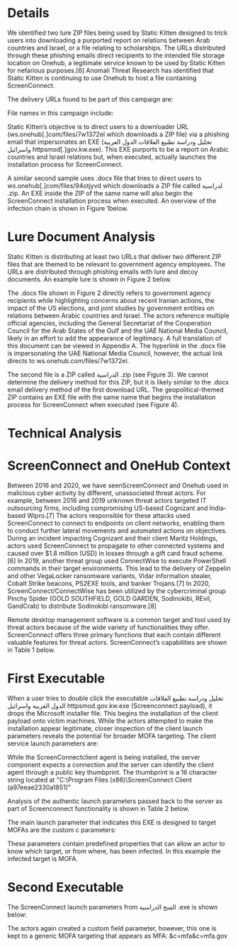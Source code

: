 
# Details

We identified two lure ZIP files being used by Static Kitten designed to trick users into downloading a purported report on relations between Arab countries and Israel, or a file relating to scholarships. The URLs distributed through these phishing emails direct recipients to the intended file storage location on Onehub, a legitimate service known to be used by Static Kitten for nefarious purposes.[6] Anomali Threat Research has identified that Static Kitten is continuing to use Onehub to host a file containing ScreenConnect.

The delivery URLs found to be part of this campaign are:

File names in this campaign include:

Static Kitten’s objective is to direct users to a downloader URL (ws.onehub[.]com/files/7w1372el which downloads a ZIP file) via a phishing email that impersonates an EXE (تحليل ودراسة تطبيع العلاقات الدول العربية واسرائيل httpsmod[.]gov.kw.exe). This EXE purports to be a report on Arabic countries and Israel relations but, when executed, actually launches the installation process for ScreenConnect.

A similar second sample uses .docx file that tries to direct users to ws.onehub[.]com/files/94otjyvd which downloads a ZIP file called لدراسیة .zip. An EXE inside the ZIP of the same name will also begin the ScreenConnect installation process when executed. An overview of the infection chain is shown in Figure 1below.

# Lure Document Analysis

Static Kitten is distributing at least two URLs that deliver two different ZIP files that are themed to be relevant to government agency employees. The URLs are distributed through phishing emails with lure and decoy documents. An example lure is shown in Figure 2 below.

The .docx file shown in Figure 2 directly refers to government agency recipients while highlighting concerns about recent Iranian actions, the impact of the US elections, and joint studies by government entities on relations between Arabic countries and Israel. The actors reference multiple official agencies, including the General Secretariat of the Cooperation Council for the Arab States of the Gulf and the UAE National Media Council, likely in an effort to add the appearance of legitimacy. A full translation of this document can be viewed in Appendix A. The hyperlink in the .docx file is impersonating the UAE National Media Council, however, the actual link directs to ws.onehub.com/files/7w1372el.

The second file is a ZIP called الدراسیة .zip (see Figure 3). We cannot determine the delivery method for this ZIP, but it is likely similar to the .docx email delivery method of the first download URL. The geopolitical-themed ZIP contains an EXE file with the same name that begins the installation process for ScreenConnect when executed (see Figure 4).

# Technical Analysis

# ScreenConnect and OneHub Context

Between 2016 and 2020, we have seenScreenConnect and Onehub used in malicious cyber activity by different, unassociated threat actors. For example, between 2016 and 2019 unknown threat actors targeted IT outsourcing firms, including compromising US-based Cognizant and India-based Wipro.[7] The actors responsible for these attacks used ScreenConnect to connect to endpoints on client networks, enabling them to conduct further lateral movements and automated actions on objectives. During an incident impacting Cognizant and their client Maritz Holdings, actors used ScreenConnect to propagate to other connected systems and caused over $1.8 million (USD) in losses through a gift card fraud scheme.[6] In 2019, another threat group used ConnectWise to execute PowerShell commands in their target environments. This lead to the delivery of Zeppelin and other VegaLocker ransomware variants, Vidar information stealer, Cobalt Strike beacons, PS2EXE tools, and banker Trojans.[7] In 2020, ScreenConnect/ConnectWise has been utilized by the cybercriminal group Pinchy Spider (GOLD SOUTHFIELD, GOLD GARDEN, Sodinokibi, REvil, GandCrab) to distribute Sodinokibi ransomware.[8]

Remote desktop management software is a common target and tool used by threat actors because of the wide variety of functionalities they offer. ScreenConnect offers three primary functions that each contain different valuable features for threat actors. ScreenConnect’s capabilities are shown in Table 1 below.

# First Executable



When a user tries to double click the executable تحليل ودراسة تطبيع العلاقات الدول العربية واسرائيل httpsmod.gov.kw.exe (Screenconnect payload), it drops the Microsoft installer file. This begins the installation of the client payload onto victim machines. While the actors attempted to make the installation appear legitimate, closer inspection of the client launch parameters reveals the potential for broader MOFA targeting. The client service launch parameters are: 

While the ScreenConnectclient agent is being installed, the server component expects a connection and the server can identify the client agent through a public key thumbprint. The thumbprint is a 16 character string located at "C:\Program Files (x86)\ScreenConnect Client (a97eeae2330a1851)”

Analysis of the authentic launch parameters passed back to the server as part of Screenconnect functionality is shown in Table 2 below.

The main launch parameter that indicates this EXE is designed to target MOFAs are the custom c parameters:

These parameters contain predefined properties that can allow an actor to know which target, or from where, has been infected. In this example the infected target is MOFA.

# Second Executable



The ScreenConnect launch parameters from المنح الدراسیة .exe is shown below:

The actors again created a custom field parameter, however, this one is kept to a generic MOFA targeting that appears as MFA: &c=mfa&c=mfa.gov
